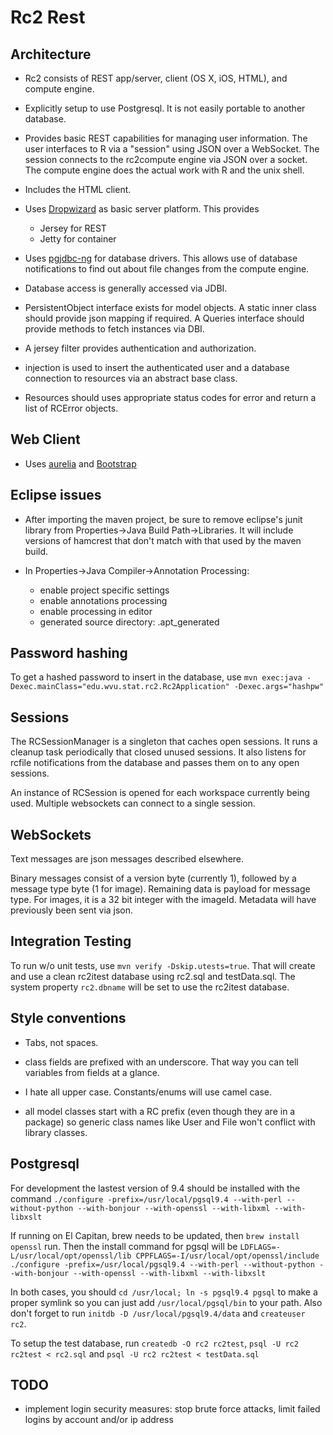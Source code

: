 # Rc2 Rest

## Architecture

* Rc2 consists of REST app/server, client (OS X, iOS, HTML), and compute engine.  

* Explicitly setup to use Postgresql. It is not easily portable to another database.

* Provides basic REST capabilities for managing user information. The user interfaces to R via a "session" using JSON over a WebSocket. The session connects to the rc2compute engine via JSON over a socket. The compute engine does the actual work with R and the unix shell.

* Includes the HTML client.

* Uses [Dropwizard](https://dropwizard.github.io/dropwizard/, "Dropwizard") as basic server platform. This provides

	* Jersey for REST
	* Jetty for container
	
* Uses [pgjdbc-ng](https://github.com/impossibl/pgjdbc-ng) for database drivers. This allows use of database notifications to find out about file changes from the compute engine.

* Database access is generally accessed via JDBI.

* PersistentObject interface exists for model objects. A static inner class should provide json mapping if required. A Queries interface should provide methods to fetch instances via DBI.

* A jersey filter provides authentication and authorization.

* injection is used to insert the authenticated user and a database connection to resources via an abstract base class.

* Resources should uses appropriate status codes for error and return a list of RCError objects. 

## Web Client

* Uses [aurelia](http://aurelia.io/) and [Bootstrap](http://getbootstrap.com/)

## Eclipse issues

* After importing the maven project, be sure to remove eclipse's junit library from Properties->Java Build Path->Libraries. It will include versions of hamcrest that don't match with that used by the maven build.

* In Properties->Java Compiler->Annotation Processing:

	* enable project specific settings
	* enable annotations processing
	* enable processing in editor
	* generated source directory: .apt_generated
	
## Password hashing

To get a hashed password to insert in the database, use `mvn exec:java -Dexec.mainClass="edu.wvu.stat.rc2.Rc2Application" -Dexec.args="hashpw"`

## Sessions

The RCSessionManager is a singleton that caches open sessions. It runs a cleanup task periodically that closed unused sessions. It also listens for rcfile notifications from the database and passes them on to any open sessions.

An instance of RCSession is opened for each workspace currently being used. Multiple websockets can connect to a single session. 

## WebSockets

Text messages are json messages described elsewhere.

Binary messages consist of a version byte (currently 1), followed by a message type byte (1 for image). Remaining data is payload for message type. For images, it is a 32 bit integer with the imageId. Metadata will have previously been sent via json.

## Integration Testing

To run w/o unit tests, use `mvn verify -Dskip.utests=true`. That will create and use a clean rc2itest database using rc2.sql and testData.sql. The system property `rc2.dbname` will be set to use the rc2itest database.

## Style conventions

* Tabs, not spaces.

* class fields are prefixed with an underscore. That way you can tell variables from fields at a glance.

* I hate all upper case. Constants/enums will use camel case.

* all model classes start with a RC prefix (even though they are in a package) so generic class names like User and File won't conflict with library classes.

## Postgresql

For development the lastest version of 9.4 should be installed with the command `./configure -prefix=/usr/local/pgsql9.4 --with-perl --without-python --with-bonjour --with-openssl --with-libxml --with-libxslt`

If running on El Capitan, brew needs to be updated, then `brew install openssl` run. Then the install command for pgsql will be `LDFLAGS=-L/usr/local/opt/openssl/lib CPPFLAGS=-I/usr/local/opt/openssl/include ./configure -prefix=/usr/local/pgsql9.4 --with-perl --without-python --with-bonjour --with-openssl --with-libxml --with-libxslt`

In both cases, you should `cd /usr/local; ln -s pgsql9.4 pgsql` to make a proper symlink so you can just add `/usr/local/pgsql/bin` to your path. Also don't forget to run `initdb -D /usr/local/pgsql9.4/data` and `createuser rc2`. 

To setup the test database, run `createdb -O rc2 rc2test`, `psql -U rc2 rc2test < rc2.sql` and `psql -U rc2 rc2test < testData.sql`


## TODO

* implement login security measures: stop brute force attacks, limit failed logins by account and/or ip address
